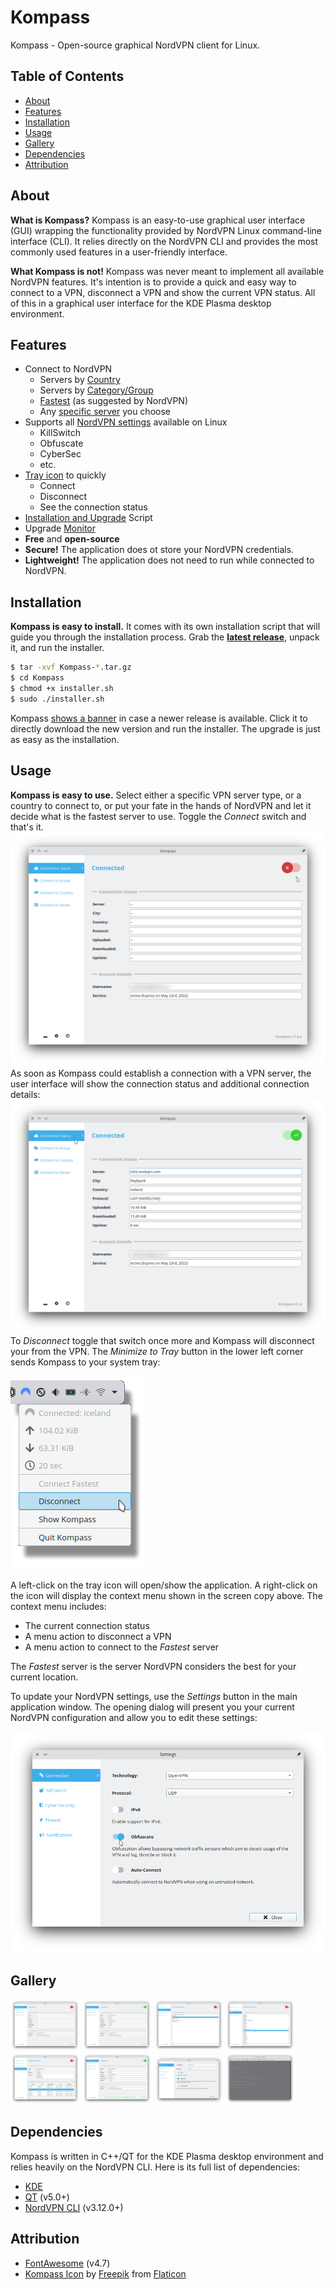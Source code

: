 # Kompass
Kompass - Open-source graphical NordVPN client for Linux.

## Table of Contents
* [About](#About)
* [Features](#Features)
* [Installation](#Installation)
* [Usage](#Usage)
* [Gallery](#Gallery)
* [Dependencies](#Dependencies)
* [Attribution](#Attribution)

## About
**What is Kompass?** Kompass is an easy-to-use graphical user interface (GUI) wrapping the functionality provided by NordVPN Linux command-line interface (CLI).
It relies directly on the NordVPN CLI and provides the most commonly used features in a user-friendly interface.

**What Kompass is not!** Kompass was never meant to implement all available NordVPN features. It's intention is to provide a quick and easy way to connect to a VPN, disconnect a VPN and show the current VPN status. All of this in a graphical user interface for the KDE Plasma desktop environment.

## Features
* Connect to NordVPN
  * Servers by <a target="_blank" href="https://github.com/amoekesch/Kompass/raw/main/doc/kompass_servers_by_country.png">Country</a>
  * Servers by <a target="_blank" href="https://github.com/amoekesch/Kompass/raw/main/doc/kompass_servers_by_group.png">Category/Group</a>
  * <a target="_blank" href="https://github.com/amoekesch/Kompass/raw/main/doc/kompass_connected.png">Fastest</a> (as suggested by NordVPN)
  * Any <a target="_blank" href="https://github.com/amoekesch/Kompass/raw/main/doc/kompass_servers_list.png">specific server</a> you choose
* Supports all <a target="_blank" href="https://github.com/amoekesch/Kompass/raw/main/doc/kompass_settings.png">NordVPN settings</a> available on Linux
  * KillSwitch
  * Obfuscate
  * CyberSec
  * etc.
* <a target="_blank" href="https://github.com/amoekesch/Kompass/raw/main/doc/kompass_tray.png">Tray icon</a> to quickly
  * Connect
  * Disconnect
  * See the connection status
* <a target="_blank" href="https://github.com/amoekesch/Kompass/raw/main/doc/kompass_installer.png">Installation and Upgrade</a> Script
* Upgrade <a target="_blank" href="https://github.com/amoekesch/Kompass/raw/main/doc/kompass_upgrade.png">Monitor</a>
* **Free** and **open-source**
* **Secure!** The application does ot store your NordVPN credentials.
* **Lightweight!** The application does not need to run while connected to NordVPN.

## Installation
**Kompass is easy to install.** It comes with its own installation script that will guide you through the installation process. Grab the **[latest release](https://github.com/amoekesch/Kompass/releases)**, unpack it, and run the installer.

```bash
$ tar -xvf Kompass-*.tar.gz
$ cd Kompass
$ chmod +x installer.sh
$ sudo ./installer.sh
```

Kompass <a target="_blank" href="https://github.com/amoekesch/Kompass/raw/main/doc/kompass_upgrade.png">shows a banner</a> in case a newer release is available. Click it to directly download the new version and run the installer. The upgrade is just as easy as the installation.

## Usage
**Kompass is easy to use.** Select either a specific VPN server type, or a country to connect to, or put your fate in the hands of NordVPN and let it decide what is the fastest server to use. Toggle the *Connect* switch and that's it.
![Kompass Disconnected](https://github.com/amoekesch/Kompass/raw/main/doc/kompass_disconnected.png)
As soon as Kompass could establish a connection with a VPN server, the user interface will show the connection status and additional connection details:
![Kompass Connected](https://github.com/amoekesch/Kompass/raw/main/doc/kompass_connected.png)
To *Disconnect* toggle that switch once more and Kompass will disconnect your from the VPN. The *Minimize to Tray* button in the lower left corner sends Kompass to your system tray:

![Kompass Tray](https://github.com/amoekesch/Kompass/raw/main/doc/kompass_tray.png)

A left-click on the tray icon will open/show the application. A right-click on the icon will display the context menu shown in the screen copy above. The context menu includes:
* The current connection status
* A menu action to disconnect a VPN
* A menu action to connect to the *Fastest* server

The *Fastest* server is the server NordVPN considers the best for your current location.

To update your NordVPN settings, use the *Settings* button in the main application window. The opening dialog will present you your current NordVPN configuration and allow you to edit these settings:

![Kompass Settings](https://github.com/amoekesch/Kompass/raw/main/doc/kompass_settings.png)

## Gallery
<a target="_blank" href="https://github.com/amoekesch/Kompass/raw/main/doc/kompass_disconnected.png"><img src="https://github.com/amoekesch/Kompass/raw/main/doc/kompass_disconnected.png" width="22%"></img></a> <a target="_blank" href="https://github.com/amoekesch/Kompass/raw/main/doc/kompass_connected.png"><img src="https://github.com/amoekesch/Kompass/raw/main/doc/kompass_connected.png" width="22%"></img></a> <a target="_blank" href="https://github.com/amoekesch/Kompass/raw/main/doc/kompass_servers_by_group.png"><img src="https://github.com/amoekesch/Kompass/raw/main/doc/kompass_servers_by_group.png" width="22%"></img></a> <a target="_blank" href="https://github.com/amoekesch/Kompass/raw/main/doc/kompass_servers_by_country.png"><img src="https://github.com/amoekesch/Kompass/raw/main/doc/kompass_servers_by_country.png" width="22%"></img></a> <a target="_blank" href="https://github.com/amoekesch/Kompass/raw/main/doc/kompass_servers_list.png"><img src="https://github.com/amoekesch/Kompass/raw/main/doc/kompass_servers_list.png" width="22%"></img></a> <a target="_blank" href="https://github.com/amoekesch/Kompass/raw/main/doc/kompass_upgrade.png"><img src="https://github.com/amoekesch/Kompass/raw/main/doc/kompass_upgrade.png" width="22%"></img></a> <a target="_blank" href="https://github.com/amoekesch/Kompass/raw/main/doc/kompass_settings.png"><img src="https://github.com/amoekesch/Kompass/raw/main/doc/kompass_settings.png" width="22%"></img></a> <a target="_blank" href="https://github.com/amoekesch/Kompass/raw/main/doc/kompass_installer.png"><img src="https://github.com/amoekesch/Kompass/raw/main/doc/kompass_installer.png" width="22%"></img></a>

## Dependencies
Kompass is written in C++/QT for the KDE Plasma desktop environment and relies heavily on the NordVPN CLI. Here is its full list of dependencies:
* [KDE](https://kde.org/)
* [QT](https://www.qt.io/) (v5.0+)
* [NordVPN CLI](https://nordvpn.com/download/linux/) (v3.12.0+)

## Attribution
* [FontAwesome](https://fontawesome.com/v4.7/) (v4.7)
* [Kompass Icon](https://www.flaticon.com/premium-icon/north_818708?term=compass&page=1&position=22&page=1&position=22&related_id=818708&origin=tag) by [Freepik](https://www.freepik.com) from [Flaticon](https://www.flaticon.com)
